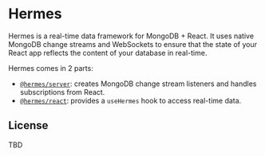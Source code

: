 # Hermes

Hermes is a real-time data framework for MongoDB + React. It uses native MongoDB change streams and WebSockets to ensure that the state of your React app reflects the content of your database in real-time.

Hermes comes in 2 parts:
* [`@hermes/server`](https://github.com/tdjsnelling/hermes/tree/master/server): creates MongoDB change stream listeners and handles subscriptions from React.
* [`@hermes/react`](https://github.com/tdjsnelling/hermes/tree/master/react): provides a `useHermes` hook to access real-time data.

## License

TBD
